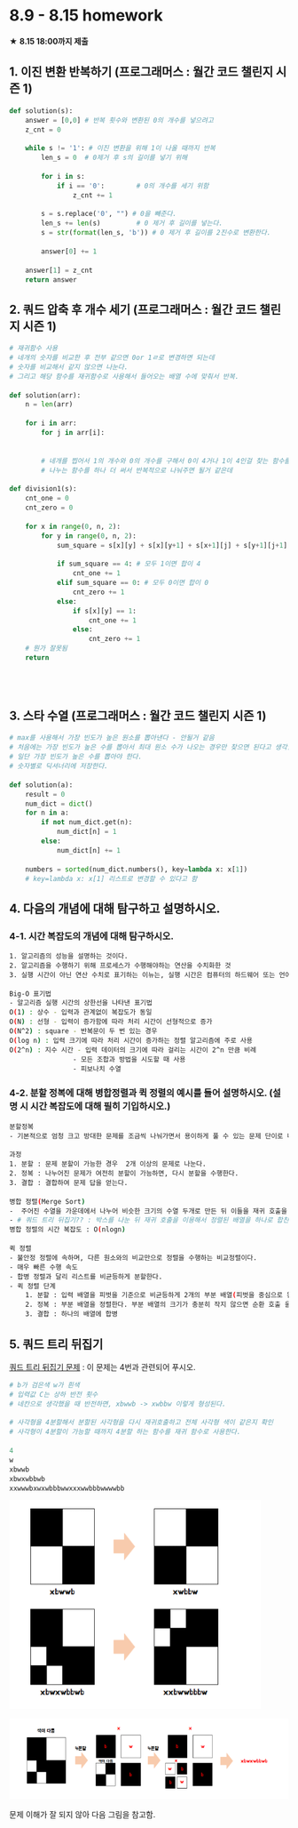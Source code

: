 # 8.9 - 8.15 homework

★ **8.15 18:00까지 제출**

## 1. 이진 변환 반복하기 (프로그래머스 :  월간 코드 챌린지 시즌 1)

```python
def solution(s):
    answer = [0,0] # 반복 횟수와 변환된 0의 개수를 넣으려고
    z_cnt = 0

    while s != '1': # 이진 변환을 위해 1이 나올 때까지 반복
        len_s = 0  # 0제거 후 s의 길이를 넣기 위해   
        
        for i in s:
            if i == '0': 		# 0의 개수를 세기 위함
                z_cnt += 1	
        
        s = s.replace('0', "") # 0을 빼준다.
        len_s += len(s)			# 0 제거 후 길이를 넣는다.
        s = str(format(len_s, 'b')) # 0 제거 후 길이를 2진수로 변환한다.

        answer[0] += 1

    answer[1] = z_cnt
    return answer
```



## 2. 쿼드 압축 후 개수 세기 (프로그래머스 :  월간 코드 챌린지 시즌 1)

```python
# 재귀함수 사용
# 네개의 숫자를 비교한 후 전부 같으면 0or 1ㄹ로 변경하면 되는데
# 숫자를 비교해서 같지 않으면 나눈다.
# 그리고 해당 함수를 재귀함수로 사용해서 들어오는 배열 수에 맞춰서 반복.

def solution(arr):
    n = len(arr)

    for i in arr:
        for j in arr[i]:
        

        # 네개를 찝어서 1의 개수와 0의 개수를 구해서 0이 4거나 1이 4인걸 찾는 함수를 만들어서 재귀함수 써서 안나올 때까지 반복하면 될것 같음
        # 나누는 함수를 하나 더 써서 반복적으로 나눠주면 될거 같은데

def division1(s):
    cnt_one = 0
    cnt_zero = 0

    for x in range(0, n, 2):
        for y in range(0, n, 2):
            sum_square = s[x][y] + s[x][y+1] + s[x+1][j] + s[y+1][j+1] # 네개의 합을 구한다.

            if sum_square == 4: # 모두 1이면 합이 4
                cnt_one += 1
            elif sum_square == 0: # 모두 0이면 합이 0
                cnt_zero += 1
            else:
                if s[x][y] == 1:
                    cnt_one += 1
                else:
                    cnt_zero += 1
    # 뭔가 잘못됨
    return 
            

    


```



## 3. 스타 수열 (프로그래머스 :  월간 코드 챌린지 시즌 1)

```python
# max를 사용해서 가장 빈도가 높은 원소를 뽑아낸다 - 안될거 같음
# 처음에는 가장 빈도가 높은 수를 뽑아서 최대 원소 수가 나오는 경우만 찾으면 된다고 생각함
# 일단 가장 빈도가 높은 수를 뽑아야 한다.
# 숫자별로 딕셔너리에 저장한다.

def solution(a):
    result = 0
    num_dict = dict()
    for n in a:
        if not num_dict.get(n):
            num_dict[n] = 1
        else:
            num_dict[n] += 1
            
    numbers = sorted(num_dict.numbers(), key=lambda x: x[1])
    # key=lambda x: x[1] 리스트로 변경할 수 있다고 함
```



## 4. 다음의 개념에 대해 탐구하고 설명하시오.

### 4-1. 시간 복잡도의 개념에 대해 탐구하시오.

```bash
1. 알고리즘의 성능을 설명하는 것이다.
2. 알고리즘을 수행하기 위해 프로세스가 수행해야하는 연산을 수치화한 것
3. 실행 시간이 아닌 연산 수치로 표기하는 이뉴는, 실행 시간은 컴퓨터의 하드웨어 또는 언어에 따라 편차가 크게 달라지기 때문에 실행 횟수만을 고려함

Big-O 표기법
- 알고리즘 실행 시간의 상한선을 나타낸 표기법
O(1) : 상수 - 입력과 관계없이 복잡도가 동일
O(N) : 선형 - 입력이 증가함에 따라 처리 시간이 선형적으로 증가
O(N^2) : square - 반복문이 두 번 있는 경우
O(log n) : 입력 크기에 따라 처리 시간이 증가하는 정렬 알고리즘에 주로 사용
O(2^n) : 지수 시간 - 입력 데이터의 크기에 따라 걸리는 시간이 2^n 만큼 비례
				- 모든 조합과 방법을 시도할 때 사용
				- 피보나치 수열
```



### 4-2. 분할 정복에 대해 병합정렬과 퀵 정렬의 예시를 들어 설명하시오. (설명 시 시간 복잡도에 대해 필히 기입하시오.)

```bash
분할정복
- 기본적으로 엄청 크고 방대한 문제를 조금씩 나눠가면서 용이하게 풀 수 있는 문제 단이로 나눈 다음 다시 합쳐서 해결하는 과정

과정
1. 분할 : 문제 분할이 가능한 경우  2개 이상의 문제로 나눈다.
2. 정복 : 나누어진 문제가 여전히 분할이 가능하면, 다시 분할을 수행한다.
3. 결합 : 결합하여 문제 답을 얻는다.

병합 정렬(Merge Sort)
-  주어진 수열을 가운데에서 나누어 비슷한 크기의 수열 두개로 만든 뒤 이들을 재귀 호출을 이용해 각각 정렬하고 정렬된 배열을 하나로 합친다.
- # 쿼드 트리 뒤집기?? : 박스를 나눈 뒤 재귀 호출을 이용해서 정렬된 배열을 하나로 합친다???
병합 정렬의 시간 복잡도 : O(nlogn)

퀵 정렬
- 불안정 정렬에 속하며, 다른 원소와의 비교만으로 정렬을 수행하는 비교정렬이다.
- 매우 빠른 수행 속도
- 합병 정렬과 달리 리스트를 비균등하게 분할한다.
- 퀵 정렬 단계
	1. 분할 : 입력 배열을 피벗을 기준으로 비균등하게 2개의 부분 배열(피벗을 중심으로 왼쪽: 피벗보다 작은 			요소들, 오른쪽: 피벗보다 큰 요소들)로 분할
	2. 정복 : 부분 배열을 정렬한다. 부분 배열의 크기가 충분히 작지 않으면 순환 호출 을 이용하여 다시 분할 				정복 방법을 적용
	3. 결합 : 하나의 배열에 합병
```





## 5. 쿼드 트리 뒤집기

[쿼드 트리 뒤집기 문제](https://algospot.com/judge/problem/read/QUADTREE) : 이 문제는 4번과 관련되어 푸시오.

```python
# b가 검은색 w가 흰색
# 입력값 C는 상하 반전 횟수
# 네칸으로 생각했을 때 반전하면, xbwwb -> xwbbw 이렇게 형성된다.

# 사각형을 4분할해서 분할된 사각형을 다시 재귀호출하고 전체 사각형 색이 같은지 확인
# 사각형이 4분할이 가능할 때까지 4분할 하는 함수를 재귀 함수로 사용한다.

4
w
xbwwb
xbwxwbbwb
xxwwwbxwxwbbbwwxxxwwbbbwwwwbb 


```

![image-20210817150401579](0809homework.assets/image-20210817150401579.png)

![image-20210817150423589](0809homework.assets/image-20210817150423589.png)

문제 이해가 잘 되지 않아 다음 그림을 참고함.
